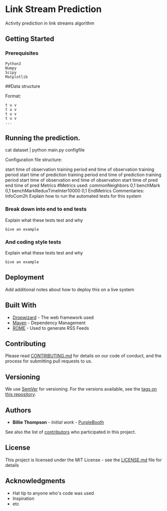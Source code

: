 # Link Stream Prediction  

Activity prediction in link streams algorithm

## Getting Started

### Prerequisites

```
Python3
Numpy
Scipy
Matplotlib
```

##Data structure

Format:

```
t u v
t u v
t u v
t u v
...
```

## Running the prediction.
cat dataset | python main.py configfile



Configuration file structure:

start time of observation training period
end time of observation training period
start time of prediction training period
end time of prediction training period
start time of observation
end time of observation
start time of pred
end time of pred
Metrics #Metrics used:
commonNeighbors 0,1
benchMark 0,1
benchMarkReduxTimeInter10000 0,1
EndMetrics
Commentaries:
InfoCom2h
Explain how to run the automated tests for this system

### Break down into end to end tests

Explain what these tests test and why

```
Give an example
```

### And coding style tests

Explain what these tests test and why

```
Give an example
```

## Deployment

Add additional notes about how to deploy this on a live system

## Built With

* [Dropwizard](http://www.dropwizard.io/1.0.2/docs/) - The web framework used
* [Maven](https://maven.apache.org/) - Dependency Management
* [ROME](https://rometools.github.io/rome/) - Used to generate RSS Feeds

## Contributing

Please read [CONTRIBUTING.md](https://gist.github.com/PurpleBooth/b24679402957c63ec426) for details on our code of conduct, and the process for submitting pull requests to us.

## Versioning

We use [SemVer](http://semver.org/) for versioning. For the versions available, see the [tags on this repository](https://github.com/your/project/tags).

## Authors

* **Billie Thompson** - *Initial work* - [PurpleBooth](https://github.com/PurpleBooth)

See also the list of [contributors](https://github.com/your/project/contributors) who participated in this project.

## License

This project is licensed under the MIT License - see the [LICENSE.md](LICENSE.md) file for details

## Acknowledgments

* Hat tip to anyone who's code was used
* Inspiration
* etc
